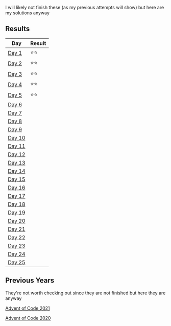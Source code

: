 I will likely not finish these (as my previous attempts will show) but here are my solutions anyway

## Results
| Day                                     | Result |
|-----------------------------------------|--------|
| [Day 1](/blob/main/src/day01/day01.py)  | ⭐⭐     |
| [Day 2](/blob/main/src/day02/day02.py)  | ⭐⭐     |
| [Day 3](/blob/main/src/day03/day03.py)  | ⭐⭐     |
| [Day 4](/blob/main/src/day04/day04.py)  | ⭐⭐     |
| [Day 5](/blob/main/src/day05/day05.py)  | ⭐⭐     |
| [Day 6](/blob/main/src/day06/day06.py)  |        |
| [Day 7](/blob/main/src/day07/day07.py)  |        |
| [Day 8](/blob/main/src/day08/day08.py)  |        |
| [Day 9](/blob/main/src/day09/day09.py)  |        |
| [Day 10](/blob/main/src/day10/day10.py) |        |
| [Day 11](/blob/main/src/day11/day11.py) |        |
| [Day 12](/blob/main/src/day12/day12.py) |        |
| [Day 13](/blob/main/src/day13/day13.py) |        |
| [Day 14](/blob/main/src/day14/day14.py) |        |
| [Day 15](/blob/main/src/day15/day15.py) |        |
| [Day 16](/blob/main/src/day16/day16.py) |        |
| [Day 17](/blob/main/src/day17/day17.py) |        |
| [Day 18](/blob/main/src/day18/day18.py) |        |
| [Day 19](/blob/main/src/day19/day19.py) |        |
| [Day 20](/blob/main/src/day20/day20.py) |        |
| [Day 21](/blob/main/src/day21/day21.py) |        |
| [Day 22](/blob/main/src/day22/day22.py) |        |
| [Day 23](/blob/main/src/day23/day23.py) |        |
| [Day 24](/blob/main/src/day24/day24.py) |        |
| [Day 25](/blob/main/src/day25/day25.py) |        |

## Previous Years
They're not worth checking out since they are not finished but here they are anyway

[Advent of Code 2021](https://github.com/Ewan-Selkirk/Advent-of-Code-2021)

[Advent of Code 2020](https://github.com/Ewan-Selkirk/Advent-of-Code-2020)